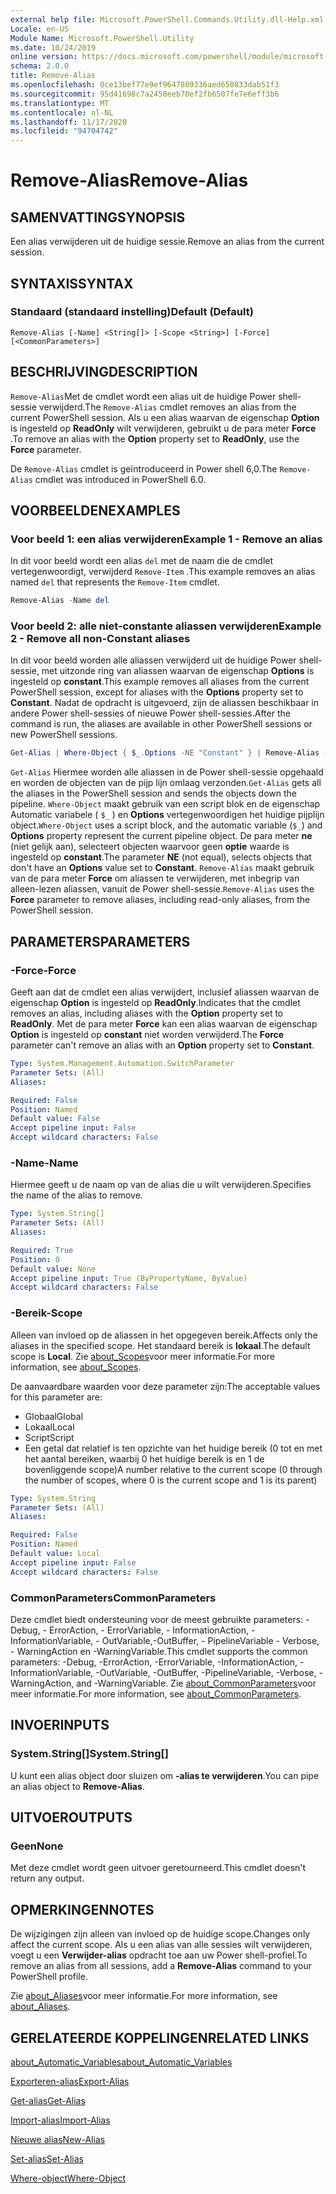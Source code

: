 ```yaml
---
external help file: Microsoft.PowerShell.Commands.Utility.dll-Help.xml
Locale: en-US
Module Name: Microsoft.PowerShell.Utility
ms.date: 10/24/2019
online version: https://docs.microsoft.com/powershell/module/microsoft.powershell.utility/remove-alias?view=powershell-7.2&WT.mc_id=ps-gethelp
schema: 2.0.0
title: Remove-Alias
ms.openlocfilehash: 0ce13bef77e9ef9647809336aed650833dab51f3
ms.sourcegitcommit: 95d41698c7a2450eeb70ef2fb6507fe7e6eff3b6
ms.translationtype: MT
ms.contentlocale: nl-NL
ms.lasthandoff: 11/17/2020
ms.locfileid: "94704742"
---
```

# <span data-ttu-id="dbe50-102">Remove-Alias</span><span class="sxs-lookup"><span data-stu-id="dbe50-102">Remove-Alias</span></span>

## <span data-ttu-id="dbe50-103">SAMENVATTING</span><span class="sxs-lookup"><span data-stu-id="dbe50-103">SYNOPSIS</span></span>
<span data-ttu-id="dbe50-104">Een alias verwijderen uit de huidige sessie.</span><span class="sxs-lookup"><span data-stu-id="dbe50-104">Remove an alias from the current session.</span></span>

## <span data-ttu-id="dbe50-105">SYNTAXIS</span><span class="sxs-lookup"><span data-stu-id="dbe50-105">SYNTAX</span></span>

### <span data-ttu-id="dbe50-106">Standaard (standaard instelling)</span><span class="sxs-lookup"><span data-stu-id="dbe50-106">Default (Default)</span></span>

```
Remove-Alias [-Name] <String[]> [-Scope <String>] [-Force] [<CommonParameters>]
```

## <span data-ttu-id="dbe50-107">BESCHRIJVING</span><span class="sxs-lookup"><span data-stu-id="dbe50-107">DESCRIPTION</span></span>

<span data-ttu-id="dbe50-108">`Remove-Alias`Met de cmdlet wordt een alias uit de huidige Power shell-sessie verwijderd.</span><span class="sxs-lookup"><span data-stu-id="dbe50-108">The `Remove-Alias` cmdlet removes an alias from the current PowerShell session.</span></span> <span data-ttu-id="dbe50-109">Als u een alias waarvan de eigenschap **Option** is ingesteld op **ReadOnly** wilt verwijderen, gebruikt u de para meter **Force** .</span><span class="sxs-lookup"><span data-stu-id="dbe50-109">To remove an alias with the **Option** property set to **ReadOnly**, use the **Force** parameter.</span></span>

<span data-ttu-id="dbe50-110">De `Remove-Alias` cmdlet is geïntroduceerd in Power shell 6,0.</span><span class="sxs-lookup"><span data-stu-id="dbe50-110">The `Remove-Alias` cmdlet was introduced in PowerShell 6.0.</span></span>

## <span data-ttu-id="dbe50-111">VOORBEELDEN</span><span class="sxs-lookup"><span data-stu-id="dbe50-111">EXAMPLES</span></span>

### <span data-ttu-id="dbe50-112">Voor beeld 1: een alias verwijderen</span><span class="sxs-lookup"><span data-stu-id="dbe50-112">Example 1 - Remove an alias</span></span>

<span data-ttu-id="dbe50-113">In dit voor beeld wordt een alias `del` met de naam die de cmdlet vertegenwoordigt, verwijderd `Remove-Item` .</span><span class="sxs-lookup"><span data-stu-id="dbe50-113">This example removes an alias named `del` that represents the `Remove-Item` cmdlet.</span></span>

```powershell
Remove-Alias -Name del
```

### <span data-ttu-id="dbe50-114">Voor beeld 2: alle niet-constante aliassen verwijderen</span><span class="sxs-lookup"><span data-stu-id="dbe50-114">Example 2 - Remove all non-Constant aliases</span></span>

<span data-ttu-id="dbe50-115">In dit voor beeld worden alle aliassen verwijderd uit de huidige Power shell-sessie, met uitzonde ring van aliassen waarvan de eigenschap **Options** is ingesteld op **constant**.</span><span class="sxs-lookup"><span data-stu-id="dbe50-115">This example removes all aliases from the current PowerShell session, except for aliases with the **Options** property set to **Constant**.</span></span> <span data-ttu-id="dbe50-116">Nadat de opdracht is uitgevoerd, zijn de aliassen beschikbaar in andere Power shell-sessies of nieuwe Power shell-sessies.</span><span class="sxs-lookup"><span data-stu-id="dbe50-116">After the command is run, the aliases are available in other PowerShell sessions or new PowerShell sessions.</span></span>

```powershell
Get-Alias | Where-Object { $_.Options -NE "Constant" } | Remove-Alias -Force
```

<span data-ttu-id="dbe50-117">`Get-Alias` Hiermee worden alle aliassen in de Power shell-sessie opgehaald en worden de objecten van de pijp lijn omlaag verzonden.</span><span class="sxs-lookup"><span data-stu-id="dbe50-117">`Get-Alias` gets all the aliases in the PowerShell session and sends the objects down the pipeline.</span></span>
<span data-ttu-id="dbe50-118">`Where-Object` maakt gebruik van een script blok en de eigenschap Automatic variabele ( `$_` ) en **Options** vertegenwoordigen het huidige pijplijn object.</span><span class="sxs-lookup"><span data-stu-id="dbe50-118">`Where-Object` uses a script block, and the automatic variable (`$_`) and **Options** property represent the current pipeline object.</span></span> <span data-ttu-id="dbe50-119">De para meter **ne** (niet gelijk aan), selecteert objecten waarvoor geen **optie** waarde is ingesteld op **constant**.</span><span class="sxs-lookup"><span data-stu-id="dbe50-119">The parameter **NE** (not equal), selects objects that don't have an **Options** value set to **Constant**.</span></span> <span data-ttu-id="dbe50-120">`Remove-Alias` maakt gebruik van de para meter **Force** om aliassen te verwijderen, met inbegrip van alleen-lezen aliassen, vanuit de Power shell-sessie.</span><span class="sxs-lookup"><span data-stu-id="dbe50-120">`Remove-Alias` uses the **Force** parameter to remove aliases, including read-only aliases, from the PowerShell session.</span></span>

## <span data-ttu-id="dbe50-121">PARAMETERS</span><span class="sxs-lookup"><span data-stu-id="dbe50-121">PARAMETERS</span></span>

### <span data-ttu-id="dbe50-122">-Force</span><span class="sxs-lookup"><span data-stu-id="dbe50-122">-Force</span></span>

<span data-ttu-id="dbe50-123">Geeft aan dat de cmdlet een alias verwijdert, inclusief aliassen waarvan de eigenschap **Option** is ingesteld op **ReadOnly**.</span><span class="sxs-lookup"><span data-stu-id="dbe50-123">Indicates that the cmdlet removes an alias, including aliases with the **Option** property set to **ReadOnly**.</span></span> <span data-ttu-id="dbe50-124">Met de para meter **Force** kan een alias waarvan de eigenschap **Option** is ingesteld op **constant** niet worden verwijderd.</span><span class="sxs-lookup"><span data-stu-id="dbe50-124">The **Force** parameter can't remove an alias with an **Option** property set to **Constant**.</span></span>

```yaml
Type: System.Management.Automation.SwitchParameter
Parameter Sets: (All)
Aliases:

Required: False
Position: Named
Default value: False
Accept pipeline input: False
Accept wildcard characters: False
```

### <span data-ttu-id="dbe50-125">-Name</span><span class="sxs-lookup"><span data-stu-id="dbe50-125">-Name</span></span>

<span data-ttu-id="dbe50-126">Hiermee geeft u de naam op van de alias die u wilt verwijderen.</span><span class="sxs-lookup"><span data-stu-id="dbe50-126">Specifies the name of the alias to remove.</span></span>

```yaml
Type: System.String[]
Parameter Sets: (All)
Aliases:

Required: True
Position: 0
Default value: None
Accept pipeline input: True (ByPropertyName, ByValue)
Accept wildcard characters: False
```

### <span data-ttu-id="dbe50-127">-Bereik</span><span class="sxs-lookup"><span data-stu-id="dbe50-127">-Scope</span></span>

<span data-ttu-id="dbe50-128">Alleen van invloed op de aliassen in het opgegeven bereik.</span><span class="sxs-lookup"><span data-stu-id="dbe50-128">Affects only the aliases in the specified scope.</span></span> <span data-ttu-id="dbe50-129">Het standaard bereik is **lokaal**.</span><span class="sxs-lookup"><span data-stu-id="dbe50-129">The default scope is **Local**.</span></span> <span data-ttu-id="dbe50-130">Zie [about_Scopes](../microsoft.powershell.core/about/about_scopes.md)voor meer informatie.</span><span class="sxs-lookup"><span data-stu-id="dbe50-130">For more information, see [about_Scopes](../microsoft.powershell.core/about/about_scopes.md).</span></span>

<span data-ttu-id="dbe50-131">De aanvaardbare waarden voor deze parameter zijn:</span><span class="sxs-lookup"><span data-stu-id="dbe50-131">The acceptable values for this parameter are:</span></span>

- <span data-ttu-id="dbe50-132">Globaal</span><span class="sxs-lookup"><span data-stu-id="dbe50-132">Global</span></span>
- <span data-ttu-id="dbe50-133">Lokaal</span><span class="sxs-lookup"><span data-stu-id="dbe50-133">Local</span></span>
- <span data-ttu-id="dbe50-134">Script</span><span class="sxs-lookup"><span data-stu-id="dbe50-134">Script</span></span>
- <span data-ttu-id="dbe50-135">Een getal dat relatief is ten opzichte van het huidige bereik (0 tot en met het aantal bereiken, waarbij 0 het huidige bereik is en 1 de bovenliggende scope)</span><span class="sxs-lookup"><span data-stu-id="dbe50-135">A number relative to the current scope (0 through the number of scopes, where 0 is the current scope and 1 is its parent)</span></span>

```yaml
Type: System.String
Parameter Sets: (All)
Aliases:

Required: False
Position: Named
Default value: Local
Accept pipeline input: False
Accept wildcard characters: False
```

### <span data-ttu-id="dbe50-136">CommonParameters</span><span class="sxs-lookup"><span data-stu-id="dbe50-136">CommonParameters</span></span>

<span data-ttu-id="dbe50-137">Deze cmdlet biedt ondersteuning voor de meest gebruikte parameters: -Debug, - ErrorAction, - ErrorVariable, - InformationAction, -InformationVariable, - OutVariable,-OutBuffer, - PipelineVariable - Verbose, - WarningAction en -WarningVariable.</span><span class="sxs-lookup"><span data-stu-id="dbe50-137">This cmdlet supports the common parameters: -Debug, -ErrorAction, -ErrorVariable, -InformationAction, -InformationVariable, -OutVariable, -OutBuffer, -PipelineVariable, -Verbose, -WarningAction, and -WarningVariable.</span></span> <span data-ttu-id="dbe50-138">Zie [about_CommonParameters](https://go.microsoft.com/fwlink/?LinkID=113216)voor meer informatie.</span><span class="sxs-lookup"><span data-stu-id="dbe50-138">For more information, see [about_CommonParameters](https://go.microsoft.com/fwlink/?LinkID=113216).</span></span>

## <span data-ttu-id="dbe50-139">INVOER</span><span class="sxs-lookup"><span data-stu-id="dbe50-139">INPUTS</span></span>

### <span data-ttu-id="dbe50-140">System.String[]</span><span class="sxs-lookup"><span data-stu-id="dbe50-140">System.String[]</span></span>

<span data-ttu-id="dbe50-141">U kunt een alias object door sluizen om **-alias te verwijderen**.</span><span class="sxs-lookup"><span data-stu-id="dbe50-141">You can pipe an alias object to **Remove-Alias**.</span></span>

## <span data-ttu-id="dbe50-142">UITVOER</span><span class="sxs-lookup"><span data-stu-id="dbe50-142">OUTPUTS</span></span>

### <span data-ttu-id="dbe50-143">Geen</span><span class="sxs-lookup"><span data-stu-id="dbe50-143">None</span></span>

<span data-ttu-id="dbe50-144">Met deze cmdlet wordt geen uitvoer geretourneerd.</span><span class="sxs-lookup"><span data-stu-id="dbe50-144">This cmdlet doesn't return any output.</span></span>

## <span data-ttu-id="dbe50-145">OPMERKINGEN</span><span class="sxs-lookup"><span data-stu-id="dbe50-145">NOTES</span></span>

<span data-ttu-id="dbe50-146">De wijzigingen zijn alleen van invloed op de huidige scope.</span><span class="sxs-lookup"><span data-stu-id="dbe50-146">Changes only affect the current scope.</span></span> <span data-ttu-id="dbe50-147">Als u een alias van alle sessies wilt verwijderen, voegt u een **Verwijder-alias** opdracht toe aan uw Power shell-profiel.</span><span class="sxs-lookup"><span data-stu-id="dbe50-147">To remove an alias from all sessions, add a **Remove-Alias** command to your PowerShell profile.</span></span>

<span data-ttu-id="dbe50-148">Zie [about_Aliases](../microsoft.powershell.core/about/about_aliases.md)voor meer informatie.</span><span class="sxs-lookup"><span data-stu-id="dbe50-148">For more information, see [about_Aliases](../microsoft.powershell.core/about/about_aliases.md).</span></span>

## <span data-ttu-id="dbe50-149">GERELATEERDE KOPPELINGEN</span><span class="sxs-lookup"><span data-stu-id="dbe50-149">RELATED LINKS</span></span>

[<span data-ttu-id="dbe50-150">about_Automatic_Variables</span><span class="sxs-lookup"><span data-stu-id="dbe50-150">about_Automatic_Variables</span></span>](../Microsoft.PowerShell.Core/About/about_Automatic_Variables.md)

[<span data-ttu-id="dbe50-151">Exporteren-alias</span><span class="sxs-lookup"><span data-stu-id="dbe50-151">Export-Alias</span></span>](Export-Alias.md)

[<span data-ttu-id="dbe50-152">Get-alias</span><span class="sxs-lookup"><span data-stu-id="dbe50-152">Get-Alias</span></span>](Get-Alias.md)

[<span data-ttu-id="dbe50-153">Import-alias</span><span class="sxs-lookup"><span data-stu-id="dbe50-153">Import-Alias</span></span>](Import-Alias.md)

[<span data-ttu-id="dbe50-154">Nieuwe alias</span><span class="sxs-lookup"><span data-stu-id="dbe50-154">New-Alias</span></span>](New-Alias.md)

[<span data-ttu-id="dbe50-155">Set-alias</span><span class="sxs-lookup"><span data-stu-id="dbe50-155">Set-Alias</span></span>](Set-Alias.md)

[<span data-ttu-id="dbe50-156">Where-object</span><span class="sxs-lookup"><span data-stu-id="dbe50-156">Where-Object</span></span>](../Microsoft.PowerShell.Core/Where-Object.md)

